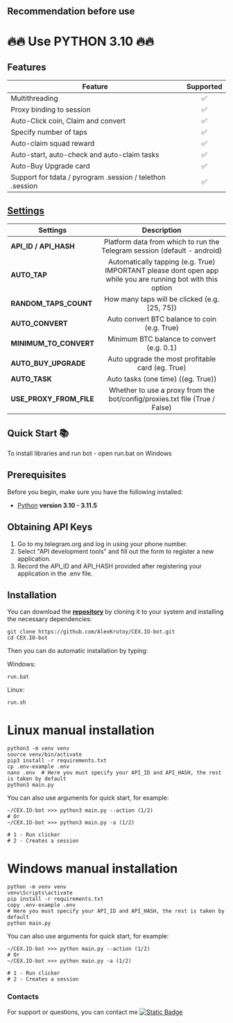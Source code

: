 ## Recommendation before use

# 🔥🔥 Use PYTHON 3.10 🔥🔥

## Features  
| Feature                                                     | Supported  |
|---------------------------------------------------------------|:----------------:|
| Multithreading                                                |        ✅        |
| Proxy binding to session                                      |        ✅        |
| Auto-Click coin, Claim and convert                            |        ✅        |
| Specify number of taps                                        |        ✅        |
| Auto-claim squad reward                                       |        ✅        |
| Auto-start, auto-check and auto-claim tasks                   |        ✅        |
| Auto-Buy Upgrade card                                         |        ✅        |
| Support for tdata / pyrogram .session / telethon .session     |        ✅        |


## [Settings](https://github.com/vanhbakaa/Cexio-Tap-bot/blob/main/.env-example)
| Settings | Description |
|--------------------------|:-------------------------------------------------------------------------------------------------------------:|
| **API_ID / API_HASH**    | Platform data from which to run the Telegram session (default - android)                                      |
| **AUTO_TAP**             | Automatically tapping (e.g. True)  IMPORTANT please dont open app while you are running bot with this option  |                                
| **RANDOM_TAPS_COUNT**    | How many taps will be clicked (e.g. [25, 75])                                                                 |
| **AUTO_CONVERT**         | Auto convert BTC balance to coin (e.g. True)                                                                  |
| **MINIMUM_TO_CONVERT**   | Minimum BTC balance to convert (e.g. 0.1)                                                                     |
| **AUTO_BUY_UPGRADE**     | Auto upgrade the most profitable card (eg. True)                                                              |
| **AUTO_TASK**            | Auto tasks (one time) ((eg. True))                                                                            |
| **USE_PROXY_FROM_FILE**  | Whether to use a proxy from the bot/config/proxies.txt file (True / False)                                    |


## Quick Start 📚

To install libraries and run bot - open run.bat on Windows

## Prerequisites
Before you begin, make sure you have the following installed:
- [Python](https://www.python.org/downloads/) **version 3.10 - 3.11.5**

## Obtaining API Keys
1. Go to my.telegram.org and log in using your phone number.
2. Select "API development tools" and fill out the form to register a new application.
3. Record the API_ID and API_HASH provided after registering your application in the .env file.

## Installation
You can download the [**repository**](https://github.com/AlexKrutoy/CEX.IO-bot) by cloning it to your system and installing the necessary dependencies:
```shell
git clone https://github.com/AlexKrutoy/CEX.IO-bot.git
cd CEX.IO-bot
```

Then you can do automatic installation by typing:

Windows:
```shell
run.bat
```

Linux:
```shell
run.sh
```

# Linux manual installation
```shell
python3 -m venv venv
source venv/bin/activate
pip3 install -r requirements.txt
cp .env-example .env
nano .env  # Here you must specify your API_ID and API_HASH, the rest is taken by default
python3 main.py
```

You can also use arguments for quick start, for example:
```shell
~/CEX.IO-bot >>> python3 main.py --action (1/2)
# Or
~/CEX.IO-bot >>> python3 main.py -a (1/2)

# 1 - Run clicker
# 2 - Creates a session
```

# Windows manual installation
```shell
python -m venv venv
venv\Scripts\activate
pip install -r requirements.txt
copy .env-example .env
# Here you must specify your API_ID and API_HASH, the rest is taken by default
python main.py
```

You can also use arguments for quick start, for example:
```shell
~/CEX.IO-bot >>> python main.py --action (1/2)
# Or
~/CEX.IO-bot >>> python main.py -a (1/2)

# 1 - Run clicker
# 2 - Creates a session
```
### Contacts

For support or questions, you can contact me [![Static Badge](https://img.shields.io/badge/Telegram-Channel-Link?style=for-the-badge&logo=Telegram&logoColor=white&logoSize=auto&color=blue)](https://t.me/Vanhday1)
